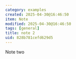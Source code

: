 ```yaml
---
category: examples
created: 2025-04-30@16:46:50
item: Note
modified: 2025-04-30@16:46:50
tags: [general]
title: note 2
uid: 828b781cefd629d5
---
```


Note two